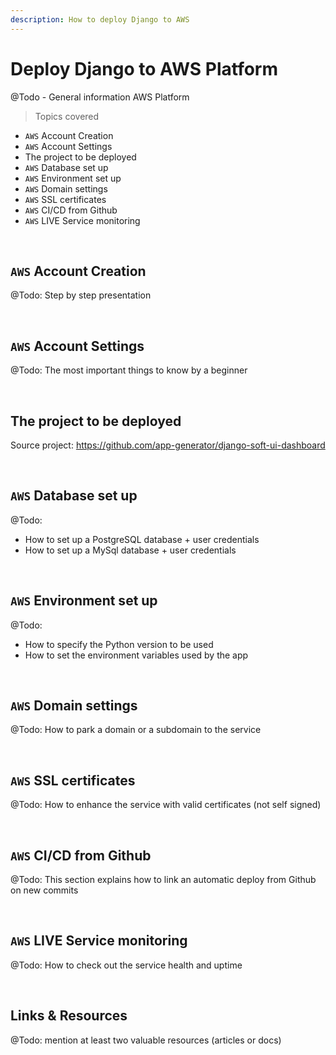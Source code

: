 ```yaml
---
description: How to deploy Django to AWS
---
```


# Deploy Django to AWS Platform

@Todo - General information AWS Platform

> Topics covered

- `AWS` Account Creation 
- `AWS` Account Settings 
- The project to be deployed
- `AWS` Database set up
- `AWS` Environment set up
- `AWS` Domain settings
- `AWS` SSL certificates
- `AWS` CI/CD from Github
- `AWS` LIVE Service monitoring

<br />

## `AWS` Account Creation

@Todo: Step by step presentation

<br />

## `AWS` Account Settings 

@Todo: The most important things to know by a beginner

<br /> 

## The project to be deployed

Source project: https://github.com/app-generator/django-soft-ui-dashboard

<br /> 

## `AWS` Database set up

@Todo: 

- How to set up a PostgreSQL database + user credentials
- How to set up a MySql database + user credentials

<br />

## `AWS` Environment set up

@Todo: 

- How to specify the Python version to be used
- How to set the environment variables used by the app  

<br />

## `AWS` Domain settings

@Todo: How to park a domain or a subdomain to the service

<br />

## `AWS` SSL certificates

@Todo: How to enhance the service with valid certificates (not self signed)

<br />

## `AWS` CI/CD from Github

@Todo: This section explains how to link an automatic deploy from Github on new commits

<br />

## `AWS` LIVE Service monitoring

@Todo: How to check out the service health and uptime

<br />

## Links & Resources

@Todo: mention at least two valuable resources (articles or docs)
